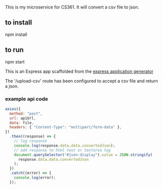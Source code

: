 This is my microservice for CS361.
It will convert a csv file to json.

## to install

npm install

## to run

npm start

This is an Express app scaffolded from the
<a href="https://expressjs.com/en/starter/generator.html">express application generator</a>

The '/upload-csv' route has been configured to accept a csv file and return a json.

### example api code

```javascript
axios({
  method: "post",
  url: apiUrl,
  data: file,
  headers: { "Content-Type": "multipart/form-data" },
})
  .then((response) => {
    // log response
    console.log(response.data.data.convertedJson);
    // add response to html text or textarea tag
    document.querySelector("#json-display").value = JSON.stringify(
      response.data.data.convertedJson
    );
  })
  .catch((error) => {
    console.log(error);
  });
```
